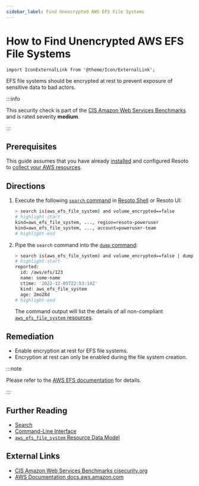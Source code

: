 ```yaml
---
sidebar_label: Find Unencrypted AWS EFS File Systems
---
```


# How to Find Unencrypted AWS EFS File Systems

```mdx-code-block
import IconExternalLink from '@theme/Icon/ExternalLink';
```

EFS file systems should be encrypted at rest to prevent exposure of sensitive data to bad actors.

:::info

This security check is part of the [CIS Amazon Web Services Benchmarks](https://cisecurity.org/benchmark/amazon_web_services) and is rated severity **medium**.

:::

## Prerequisites

This guide assumes that you have already [installed](../../../getting-started/install-resoto/index.md) and configured Resoto to [collect your AWS resources](../../../how-to-guides/data-sources/collect-aws-resource-data.md).

## Directions

1. Execute the following [`search` command](../../../reference/cli/search-commands/search.md) in [Resoto Shell](../../../reference/components/shell.md) or Resoto UI:

   ```bash
   > search is(aws_efs_file_system) and volume_encrypted==false
   # highlight-start
   ​kind=aws_efs_file_system, ..., region=resoto-poweruser
   ​kind=aws_efs_file_system, ..., account=poweruser-team
   # highlight-end
   ```

2. Pipe the `search` command into the [`dump` command](../../../reference/cli/format-commands/dump.md):

   ```bash
   > search is(aws_efs_file_system) and volume_encrypted==false | dump
   # highlight-start
   ​reported:
   ​  id: /aws/efs/123
   ​  name: some-name
   ​  ctime: '2022-12-05T22:53:14Z'
   ​  kind: aws_efs_file_system
   ​  age: 2mo28d
   # highlight-end
   ```

   The command output will list the details of all non-compliant [`aws_efs_file_system` resources](../../../reference/data-models/aws/index.md#aws_efs_file_system).

## Remediation

- Enable encryption at rest for EFS file systems.
- Encryption at rest can only be enabled during the file system creation.

:::note

Please refer to the [AWS EFS documentation](https://docs.aws.amazon.com/efs/latest/ug/encryption-at-rest.html) for details.

:::

## Further Reading

- [Search](../../../reference/search/index.md)
- [Command-Line Interface](../../../reference/cli/index.md)
- [`aws_efs_file_system` Resource Data Model](../../../reference/data-models/aws/index.md#aws_efs_file_system)

## External Links

- [CIS Amazon Web Services Benchmarks <span class="badge badge--secondary" aria-hidden="true">cisecurity.org <IconExternalLink width="10" height="10" /></span>](https://cisecurity.org/benchmark/amazon_web_services)
- [AWS Documentation <span class="badge badge--secondary" aria-hidden="true">docs.aws.amazon.com <IconExternalLink width="10" height="10" /></span>](https://docs.aws.amazon.com/efs/latest/ug/encryption-at-rest.html)
